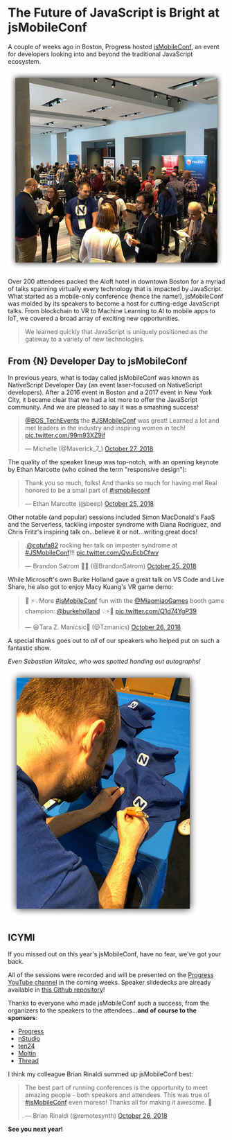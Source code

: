 # The Future of JavaScript is Bright at jsMobileConf

A couple of weeks ago in Boston, Progress hosted [jsMobileConf](https://jsmobileconf.com/), an event for developers looking into and beyond the traditional JavaScript ecosystem.

![jsmobileconf crowd](crowd.jpg)

Over 200 attendees packed the Aloft hotel in downtown Boston for a myriad of talks spanning virtually every technology that is impacted by JavaScript. What started as a mobile-only conference (hence the name!), jsMobileConf was molded by its speakers to become a host for cutting-edge JavaScript talks. From blockchain to VR to Machine Learning to AI to mobile apps to IoT, we covered a broad array of exciting new opportunities.

> We learned quickly that JavaScript is uniquely positioned as *the* gateway to a variety of new technologies.

## From {N} Developer Day to jsMobileConf

In previous years, what is today called jsMobileConf was known as NativeScript Developer Day (an event laser-focused on NativeScript developers). After a 2016 event in Boston and a 2017 event in New York City, it became clear that we had a lot more to offer the JavaScript community. And we are pleased to say it was a smashing success!

<blockquote class="twitter-tweet" data-lang="en"><p lang="en" dir="ltr"><a href="https://twitter.com/BOS_TechEvents?ref_src=twsrc%5Etfw">@BOS_TechEvents</a> the <a href="https://twitter.com/hashtag/JSMobileConf?src=hash&amp;ref_src=twsrc%5Etfw">#JSMobileConf</a> was great! Learned a lot and met leaders in the industry and inspiring women in tech! <a href="https://t.co/99m93XZ9if">pic.twitter.com/99m93XZ9if</a></p>&mdash; Michelle (@Maverick_7_) <a href="https://twitter.com/Maverick_7_/status/1056062299776135168?ref_src=twsrc%5Etfw">October 27, 2018</a></blockquote>
<script async src="https://platform.twitter.com/widgets.js" charset="utf-8"></script>

The quality of the speaker lineup was top-notch, with an opening keynote by Ethan Marcotte (who coined the term "responsive design"):

<blockquote class="twitter-tweet" data-conversation="none" data-lang="en"><p lang="en" dir="ltr">Thank you so much, folks! And thanks so much for having me! Real honored to be a small part of <a href="https://twitter.com/hashtag/jsmobileconf?src=hash&amp;ref_src=twsrc%5Etfw">#jsmobileconf</a></p>&mdash; Ethan Marcotte (@beep) <a href="https://twitter.com/beep/status/1055472463314862080?ref_src=twsrc%5Etfw">October 25, 2018</a></blockquote>
<script async src="https://platform.twitter.com/widgets.js" charset="utf-8"></script>

Other notable (and popular) sessions included Simon MacDonald's FaaS and the Serverless, tackling imposter syndrome with Diana Rodriguez, and Chris Fritz's inspiring talk on...believe it or not...writing great docs!

<blockquote class="twitter-tweet" data-lang="en"><p lang="en" dir="ltr">.<a href="https://twitter.com/cotufa82?ref_src=twsrc%5Etfw">@cotufa82</a> rocking her talk on imposter syndrome at <a href="https://twitter.com/hashtag/JSMobileConf?src=hash&amp;ref_src=twsrc%5Etfw">#JSMobileConf</a>!!! <a href="https://t.co/QyuEcbCfwv">pic.twitter.com/QyuEcbCfwv</a></p>&mdash; Brandon Satrom 🥕👖 (@BrandonSatrom) <a href="https://twitter.com/BrandonSatrom/status/1055526234539651072?ref_src=twsrc%5Etfw">October 25, 2018</a></blockquote>
<script async src="https://platform.twitter.com/widgets.js" charset="utf-8"></script>

While Microsoft's own Burke Holland gave a great talk on VS Code and Live Share, he also got to enjoy Macy Kuang's VR game demo:

<blockquote class="twitter-tweet" data-lang="en"><p lang="en" dir="ltr">🥽 ⚡💡More <a href="https://twitter.com/hashtag/jsMobileConf?src=hash&amp;ref_src=twsrc%5Etfw">#jsMobileConf</a> fun with the  <a href="https://twitter.com/MiaomiaoGames?ref_src=twsrc%5Etfw">@MiaomiaoGames</a> booth game champion: <a href="https://twitter.com/burkeholland?ref_src=twsrc%5Etfw">@burkeholland</a> 💡⚡🥽 <a href="https://t.co/Q1d74YgP39">pic.twitter.com/Q1d74YgP39</a></p>&mdash; 😆Tara Z. Manicsic🐺 (@Tzmanics) <a href="https://twitter.com/Tzmanics/status/1055939666166333441?ref_src=twsrc%5Etfw">October 26, 2018</a></blockquote>
<script async src="https://platform.twitter.com/widgets.js" charset="utf-8"></script>

A special thanks goes out to *all* of our speakers who helped put on such a fantastic show.

*Even Sebastian Witalec, who was spotted handing out autographs!*

![sebastian giving out autographs](autographs.jpg)

## ICYMI

If you missed out on this year's jsMobileConf, have no fear, we've got your back.

All of the sessions were recorded and will be presented on the [Progress YouTube channel](https://www.youtube.com/channel/UCwr0eQsblxgpjkUXbiCjrRA) in the coming weeks. Speaker slidedecks are already available in [this Github repository](https://github.com/rdlauer/jsmobileconf-2018-speakers)!

Thanks to everyone who made jsMobileConf such a success, from the organizers to the speakers to the attendees...**and of course to the sponsors**:

- [Progress](https://progress.com/)
- [nStudio](https://nstudio.io/)
- [ten24](https://www.ten24web.com/)
- [Moltin](https://moltin.com/)
- [Thread](https://www.threadlearning.com/)

I think my colleague Brian Rinaldi summed up jsMobileConf best:

<blockquote class="twitter-tweet" data-lang="en"><p lang="en" dir="ltr">The best part of running conferences is the opportunity to meet amazing people - both speakers and attendees. This was true of <a href="https://twitter.com/hashtag/jsMobileConf?src=hash&amp;ref_src=twsrc%5Etfw">#jsMobileConf</a> even moreso! Thanks all for making it awesome. 🙏</p>&mdash; Brian Rinaldi (@remotesynth) <a href="https://twitter.com/remotesynth/status/1055953623719600128?ref_src=twsrc%5Etfw">October 26, 2018</a></blockquote>
<script async src="https://platform.twitter.com/widgets.js" charset="utf-8"></script>

**See you next year!**